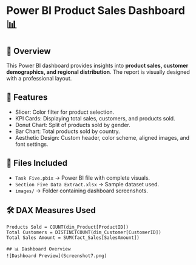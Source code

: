# Power BI Product Sales Dashboard 📊

## 🔹 Overview
This Power BI dashboard provides insights into **product sales, customer demographics, and regional distribution**. The report is visually designed with a professional layout.

## 📌 Features
- Slicer: Color filter for product selection.
- KPI Cards: Displaying total sales, customers, and products sold.
- Donut Chart: Split of products sold by gender.
- Bar Chart: Total products sold by country.
- Aesthetic Design: Custom header, color scheme, aligned images, and font settings.

## 📂 Files Included
- `Task Five.pbix` → Power BI file with complete visuals.
- `Section Five Data Extract.xlsx` → Sample dataset used.
- `images/` → Folder containing dashboard screenshots.


## 🛠️ DAX Measures Used
```DAX
Products Sold = COUNT(dim_Product[ProductID])
Total Customers = DISTINCTCOUNT(dim_Customer[CustomerID])
Total Sales Amount = SUM(fact_Sales[SalesAmount])

## 📊 Dashboard Overview
![Dashboard Preview](Screenshot7.png)


